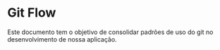 # Git Flow
Este documento tem o objetivo de consolidar padrões de uso do git no desenvolvimento de nossa aplicação.

#